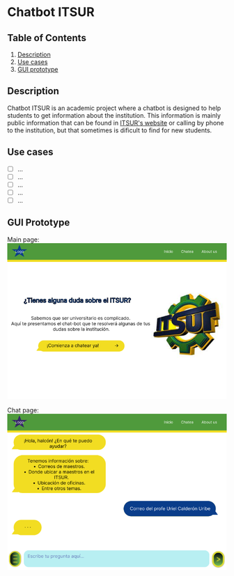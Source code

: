 # Chatbot ITSUR

## Table of Contents
1. [Description](#Description)
2. [Use cases](#Use-Cases)
3. [GUI prototype](#GUI-prototype)

## Description
Chatbot ITSUR is an academic project where a chatbot is designed to help students to get information about the institution. This information is mainly public information that can be found in [ITSUR's website](http://www.itsur.edu.mx/home.php) or calling by phone to the institution, but that sometimes is dificult to find for new students.

## Use cases
* [ ]  ...
* [ ]  ...
* [ ]  ...
* [ ]  ...
* [ ]  ...

## GUI Prototype

Main page:
<img src="https://github.com/Adrian-Gonzalez190400/Chatbot/blob/master/PrototipoGUIInicio.png" width=1000>

Chat page:
<img src="https://github.com/Adrian-Gonzalez190400/Chatbot/blob/master/PrototipoGUIChat.png" width=1000>


